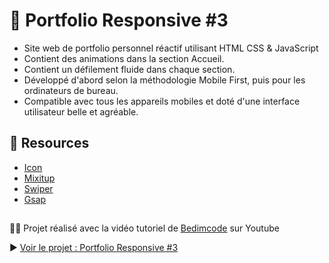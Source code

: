 # 🎨 Portfolio Responsive #3

- Site web de portfolio personnel réactif utilisant HTML CSS & JavaScript
- Contient des animations dans la section Accueil.
- Contient un défilement fluide dans chaque section.
- Développé d'abord selon la méthodologie Mobile First, puis pour les ordinateurs de bureau.
- Compatible avec tous les appareils mobiles et doté d'une interface utilisateur belle et agréable.

## 🔗 Resources
* [Icon](https://boxicons.com/)
* [Mixitup](https://www.kunkalabs.com/mixitup/)
* [Swiper](https://swiperjs.com/)
* [Gsap](https://gsap.com/)

##
👨‍💻 Projet réalisé avec la vidéo tutoriel de [Bedimcode](https://youtu.be/BS6blX035NM?si=gr8SE3PmYwod5vsO) sur Youtube

▶ [Voir le projet : Portfolio Responsive #3](https://skies-land.github.io/Portfolio-Responsive-3/)
